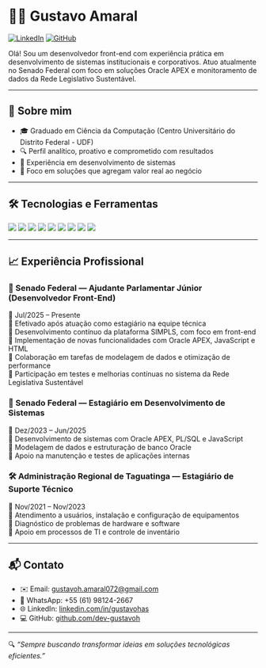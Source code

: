 # 👨‍💻 Gustavo Amaral

[![LinkedIn](https://img.shields.io/badge/LinkedIn-blue?logo=linkedin&logoColor=white)](https://www.linkedin.com/in/gustavohas/)
[![GitHub](https://img.shields.io/badge/GitHub-%23121011.svg?logo=github&logoColor=white)](https://github.com/dev-gustavoh)

Olá! Sou um desenvolvedor front-end com experiência prática em desenvolvimento de sistemas institucionais e corporativos. Atuo atualmente no Senado Federal com foco em soluções Oracle APEX e monitoramento de dados da Rede Legislativo Sustentável.

---

## 🧠 Sobre mim

- 🎓 Graduado em Ciência da Computação (Centro Universitário do Distrito Federal - UDF)  
- 🔍 Perfil analítico, proativo e comprometido com resultados  
- 💼 Experiência em desenvolvimento de sistemas  
- 🚀 Foco em soluções que agregam valor real ao negócio  

---

## 🛠️ Tecnologias e Ferramentas

<p>
  <img src="https://img.shields.io/badge/JavaScript-F7DF1E?logo=javascript&logoColor=black" />
  <img src="https://img.shields.io/badge/PL%2FSQL-F80000?logo=oracle&logoColor=white" />
  <img src="https://img.shields.io/badge/Python-3776AB?logo=python&logoColor=white" />
  <img src="https://img.shields.io/badge/Oracle-FF0000?logo=oracle&logoColor=white" />
  <img src="https://img.shields.io/badge/HTML5-E34F26?logo=html5&logoColor=white" />
  <img src="https://img.shields.io/badge/React-61DAFB?logo=react&logoColor=black" />
  <img src="https://img.shields.io/badge/Git-F05032?logo=git&logoColor=white" />
  <img src="https://img.shields.io/badge/GitHub-181717?logo=github&logoColor=white" />
  <img src="https://img.shields.io/badge/Scrum-6DB33F?logo=agile&logoColor=white" />
</p>

---

## 📈 Experiência Profissional

### 💼 Senado Federal — Ajudante Parlamentar Júnior (Desenvolvedor Front-End)  
📅 Jul/2025 – Presente  
🔹 Efetivado após atuação como estagiário na equipe técnica  
🔹 Desenvolvimento contínuo da plataforma SIMPLS, com foco em front-end  
🔹 Implementação de novas funcionalidades com Oracle APEX, JavaScript e HTML  
🔹 Colaboração em tarefas de modelagem de dados e otimização de performance  
🔹 Participação em testes e melhorias contínuas no sistema da Rede Legislativa Sustentável

### 💼 Senado Federal — Estagiário em Desenvolvimento de Sistemas  
📅 Dez/2023 – Jun/2025  
🔹 Desenvolvimento de sistemas com Oracle APEX, PL/SQL e JavaScript  
🔹 Modelagem de dados e estruturação de banco Oracle  
🔹 Apoio na manutenção e testes de aplicações internas  

### 🛠 Administração Regional de Taguatinga — Estagiário de Suporte Técnico  
📅 Nov/2021 – Nov/2023  
🔹 Atendimento a usuários, instalação e configuração de equipamentos  
🔹 Diagnóstico de problemas de hardware e software  
🔹 Apoio em processos de TI e controle de inventário

---

## 📬 Contato

- ✉️ Email: gustavoh.amaral072@gmail.com  
- 📱 WhatsApp: +55 (61) 98124-2667  
- 🌐 LinkedIn: [linkedin.com/in/gustavohas](https://www.linkedin.com/in/gustavohas/)  
- 💻 GitHub: [github.com/dev-gustavoh](https://github.com/dev-gustavoh)

---

🔍 _“Sempre buscando transformar ideias em soluções tecnológicas eficientes.”_
